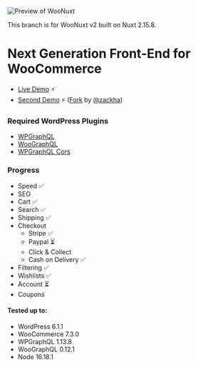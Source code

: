 ![Preview of WooNuxt](http://woonuxt.com/preview.png)

This branch is for WooNuxt v2 built on Nuxt 2.15.8.

# Next Generation Front-End for WooCommerce

- [Live Demo](https://demo.woonuxt.com/) ⚡️
- [Second Demo](https://demo2-woonuxt.netlify.app/) ⚡️ ([Fork](https://github.com/zackha/woonuxt) by [@zackha](https://github.com/zackha))

### Required WordPress Plugins

- [WPGraphQL](https://www.wpgraphql.com)
- [WooGraphQL](https://woographql.com)
- [WPGraphQL Cors](https://github.com/funkhaus/wp-graphql-cors)

### Progress

- Speed ✅
- SEO
- Cart ✅
- Search ✅
- Shipping ✅
- Checkout
  - Stripe ✅
  - Paypal ⏳
  - Click & Collect
  - Cash on Delivery ✅
- Filtering ✅
- Wishlists ✅
- Account ⏳
- Coupons

#### Tested up to:

- WordPress 6.1.1
- WooCommerce 7.3.0
- WPGraphQL 1.13.8
- WooGraphQL 0.12.1
- Node 16.18.1
